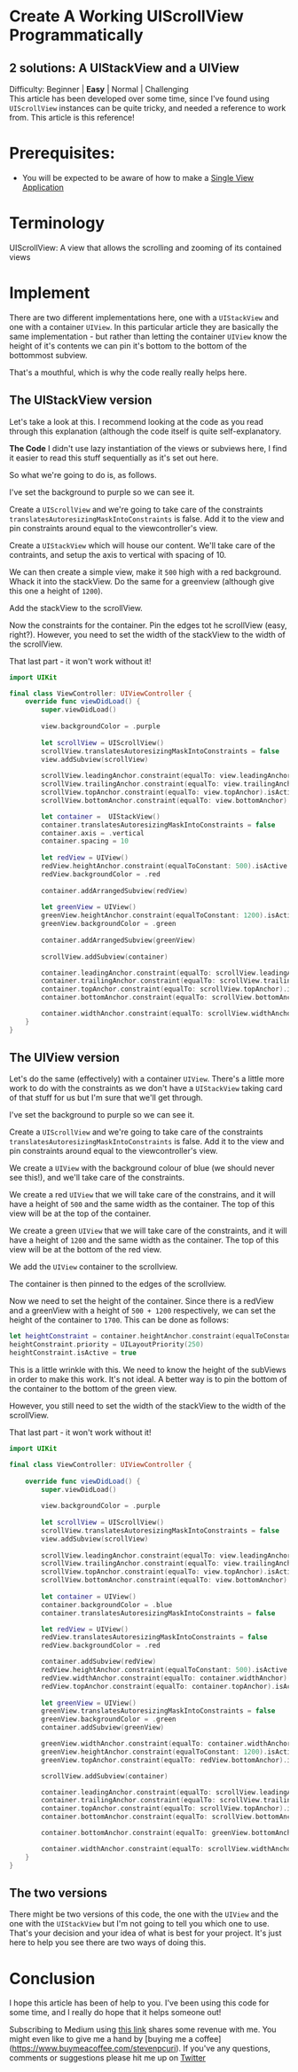 # Create A Working UIScrollView Programmatically
## 2 solutions: A UIStackView and a UIView

Difficulty: Beginner | **Easy** | Normal | Challenging<br/>
This article has been developed over some time, since I've found using `UIScrollView` instances can be quite tricky, and needed a reference to work from. This article is this reference!

# Prerequisites:
* You will be expected to be aware of how to make a [Single View Application](https://medium.com/swlh/your-first-ios-application-using-xcode-9983cf6efb71)

# Terminology
UIScrollView: A view that allows the scrolling and zooming of its contained views

# Implement
There are two different implementations here, one with a `UIStackView` and one with a container `UIView`. In this particular article they are basically the same implementation - but rather than letting the container `UIView` know the height of it's contents we can pin it's bottom to the bottom of the bottommost subview.

That's a mouthful, which is why the code really really helps here.

## The UIStackView version
Let's take a look at this. I recommend looking at the code as you read through this explanation (although the code itself is quite self-explanatory. 

**The Code**
I didn't use lazy instantiation of the views or subviews here, I find it easier to read this stuff sequentially as it's set out here. 

So what we're going to do is, as follows.

I've set the background to purple so we can see it.

Create a `UIScrollView` and we're going to take care of the constraints `translatesAutoresizingMaskIntoConstraints` is false. Add it to the view and pin constraints around equal to the viewcontroller's view.

Create a `UIStackView` which will house our content. We'll take care of the contraints, and setup the axis to vertical with spacing of 10.

We can then create a simple view, make it `500` high with a red background. Whack it into the stackView.
Do the same for a greenview (although give this one a height of `1200`).

Add the stackView to the scrollView.

Now the constraints for the container. Pin the edges tot he scrollView (easy, right?). However, you need to set the width of the stackView to the width of the scrollView. 

That last part - it won't work without it! 

```swift
import UIKit

final class ViewController: UIViewController {
    override func viewDidLoad() {
        super.viewDidLoad()
        
        view.backgroundColor = .purple
        
        let scrollView = UIScrollView()
        scrollView.translatesAutoresizingMaskIntoConstraints = false
        view.addSubview(scrollView)
        
        scrollView.leadingAnchor.constraint(equalTo: view.leadingAnchor).isActive = true
        scrollView.trailingAnchor.constraint(equalTo: view.trailingAnchor).isActive = true
        scrollView.topAnchor.constraint(equalTo: view.topAnchor).isActive = true
        scrollView.bottomAnchor.constraint(equalTo: view.bottomAnchor).isActive = true

        let container =  UIStackView()
        container.translatesAutoresizingMaskIntoConstraints = false
        container.axis = .vertical
        container.spacing = 10
        
        let redView = UIView()
        redView.heightAnchor.constraint(equalToConstant: 500).isActive = true
        redView.backgroundColor = .red
        
        container.addArrangedSubview(redView)
        
        let greenView = UIView()
        greenView.heightAnchor.constraint(equalToConstant: 1200).isActive = true
        greenView.backgroundColor = .green
        
        container.addArrangedSubview(greenView)
        
        scrollView.addSubview(container)

        container.leadingAnchor.constraint(equalTo: scrollView.leadingAnchor).isActive = true
        container.trailingAnchor.constraint(equalTo: scrollView.trailingAnchor).isActive = true
        container.topAnchor.constraint(equalTo: scrollView.topAnchor).isActive = true
        container.bottomAnchor.constraint(equalTo: scrollView.bottomAnchor).isActive = true

        container.widthAnchor.constraint(equalTo: scrollView.widthAnchor).isActive = true
    }
}
```

## The UIView version
Let's do the same (effectively) with a container `UIView`. There's a little more work to do with the constraints as we don't have a `UIStackView` taking card of that stuff for us but I'm sure that we'll get through.

I've set the background to purple so we can see it.

Create a `UIScrollView` and we're going to take care of the constraints `translatesAutoresizingMaskIntoConstraints` is false. Add it to the view and pin constraints around equal to the viewcontroller's view.

We create a `UIView` with the background colour of blue (we should never see this!), and we'll take care of the constraints.

We create a red `UIView` that we will take care of the constrains, and it will have a height of `500` and the same width as the container. The top of this view will be at the top of the container.

We create a green `UIView` that we will take care of the constraints, and it will have a height of `1200` and the same width as the container. The top of this view will be at the bottom of the red view.

We add the `UIView` container to the scrollview.

The container is then pinned to the edges of the scrollview.

Now we need to set the height of the container. Since there is a redView and a greenView with a height of `500 + 1200` respectively, we can set the height of the container to `1700`. This can be done as follows:

```swift
let heightConstraint = container.heightAnchor.constraint(equalToConstant: 1700)
heightConstraint.priority = UILayoutPriority(250)
heightConstraint.isActive = true
```

This is a little wrinkle with this. We need to know the height of the subViews in order to make this work. It's not ideal. A better way is to pin the bottom of the container to the bottom of the green view.

However, you still  need to set the width of the stackView to the width of the scrollView. 

That last part - it won't work without it! 


```swift
import UIKit

final class ViewController: UIViewController {
    
    override func viewDidLoad() {
        super.viewDidLoad()
        
        view.backgroundColor = .purple
        
        let scrollView = UIScrollView()
        scrollView.translatesAutoresizingMaskIntoConstraints = false
        view.addSubview(scrollView)
        
        scrollView.leadingAnchor.constraint(equalTo: view.leadingAnchor).isActive = true
        scrollView.trailingAnchor.constraint(equalTo: view.trailingAnchor).isActive = true
        scrollView.topAnchor.constraint(equalTo: view.topAnchor).isActive = true
        scrollView.bottomAnchor.constraint(equalTo: view.bottomAnchor).isActive = true
        
        let container = UIView()
        container.backgroundColor = .blue
        container.translatesAutoresizingMaskIntoConstraints = false

        let redView = UIView()
        redView.translatesAutoresizingMaskIntoConstraints = false
        redView.backgroundColor = .red

        container.addSubview(redView)
        redView.heightAnchor.constraint(equalToConstant: 500).isActive = true
        redView.widthAnchor.constraint(equalTo: container.widthAnchor).isActive = true
        redView.topAnchor.constraint(equalTo: container.topAnchor).isActive = true
        
        let greenView = UIView()
        greenView.translatesAutoresizingMaskIntoConstraints = false
        greenView.backgroundColor = .green
        container.addSubview(greenView)

        greenView.widthAnchor.constraint(equalTo: container.widthAnchor).isActive = true
        greenView.heightAnchor.constraint(equalToConstant: 1200).isActive = true
        greenView.topAnchor.constraint(equalTo: redView.bottomAnchor).isActive = true

        scrollView.addSubview(container)

        container.leadingAnchor.constraint(equalTo: scrollView.leadingAnchor).isActive = true
        container.trailingAnchor.constraint(equalTo: scrollView.trailingAnchor).isActive = true
        container.topAnchor.constraint(equalTo: scrollView.topAnchor).isActive = true
        container.bottomAnchor.constraint(equalTo: scrollView.bottomAnchor).isActive = true

        container.bottomAnchor.constraint(equalTo: greenView.bottomAnchor).isActive = true

        container.widthAnchor.constraint(equalTo: scrollView.widthAnchor).isActive = true
    }
}
```

## The two versions

There might be two versions of this code, the one with the `UIView` and the one with the `UIStackView` but I'm not going to tell you which one to use. That's your decision and your idea of what is best for your project. It's just here to help you see there are two ways of doing this.

# Conclusion

I hope this article has been of help to you. I've been using this code for some time, and I really do hope that it helps someone out!

Subscribing to Medium using [this link](https://medium.com/r/?url=https%3A%2F%2Fstevenpcurtis.medium.com%2Fmembership) shares some revenue with me.
You might even like to give me a hand by [buying me a coffee] (https://www.buymeacoffee.com/stevenpcuri).
If you've any questions, comments or suggestions please hit me up on [Twitter](https://twitter.com/stevenpcurtis)

